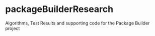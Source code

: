 # packageBuilderResearch

Algorithms, Test Results and supporting code for the Package Builder project
